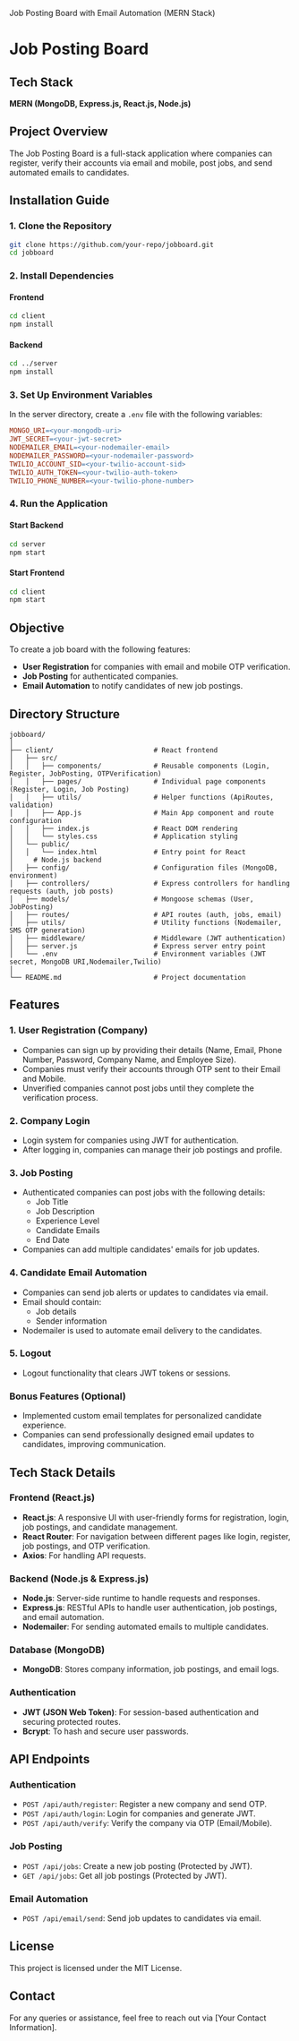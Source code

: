 Job Posting Board with Email Automation (MERN Stack)
# Job Posting Board

## Tech Stack
**MERN (MongoDB, Express.js, React.js, Node.js)**

## Project Overview
The Job Posting Board is a full-stack application where companies can register, verify their accounts via email and mobile, post jobs, and send automated emails to candidates. 

## Installation Guide

### 1. Clone the Repository

```bash
git clone https://github.com/your-repo/jobboard.git
cd jobboard
```

### 2. Install Dependencies

#### Frontend

```bash
cd client
npm install
```

#### Backend

```bash
cd ../server
npm install
```

### 3. Set Up Environment Variables
In the server directory, create a `.env` file with the following variables:

```makefile
MONGO_URI=<your-mongodb-uri>
JWT_SECRET=<your-jwt-secret>
NODEMAILER_EMAIL=<your-nodemailer-email>
NODEMAILER_PASSWORD=<your-nodemailer-password>
TWILIO_ACCOUNT_SID=<your-twilio-account-sid>
TWILIO_AUTH_TOKEN=<your-twilio-auth-token>
TWILIO_PHONE_NUMBER=<your-twilio-phone-number>
```

### 4. Run the Application

#### Start Backend

```bash
cd server
npm start
```

#### Start Frontend

```bash
cd client
npm start
```

## Objective
To create a job board with the following features:

- **User Registration** for companies with email and mobile OTP verification.
- **Job Posting** for authenticated companies.
- **Email Automation** to notify candidates of new job postings.

## Directory Structure

```plaintext
jobboard/
│
├── client/                         # React frontend
│   ├── src/
│   │   ├── components/             # Reusable components (Login, Register, JobPosting, OTPVerification)
│   │   ├── pages/                  # Individual page components (Register, Login, Job Posting)
│   │   ├── utils/                  # Helper functions (ApiRoutes, validation)
│   │   ├── App.js                  # Main App component and route configuration
│   │   ├── index.js                # React DOM rendering
│   │   └── styles.css              # Application styling
│   └── public/
│   │   └── index.html              # Entry point for React
│     # Node.js backend
│   ├── config/                     # Configuration files (MongoDB, environment)
│   ├── controllers/                # Express controllers for handling requests (auth, job posts)
│   ├── models/                     # Mongoose schemas (User, JobPosting)
│   ├── routes/                     # API routes (auth, jobs, email)
│   ├── utils/                      # Utility functions (Nodemailer, SMS OTP generation)
│   ├── middleware/                 # Middleware (JWT authentication)
│   ├── server.js                   # Express server entry point
│   └── .env                        # Environment variables (JWT secret, MongoDB URI,Nodemailer,Twilio)
│
└── README.md                       # Project documentation
```


## Features

### 1. User Registration (Company)
- Companies can sign up by providing their details (Name, Email, Phone Number, Password, Company Name, and Employee Size).
- Companies must verify their accounts through OTP sent to their Email and Mobile.
- Unverified companies cannot post jobs until they complete the verification process.

### 2. Company Login
- Login system for companies using JWT for authentication.
- After logging in, companies can manage their job postings and profile.

### 3. Job Posting
- Authenticated companies can post jobs with the following details:
    - Job Title
    - Job Description
    - Experience Level
    - Candidate Emails
    - End Date
- Companies can add multiple candidates' emails for job updates.

### 4. Candidate Email Automation
- Companies can send job alerts or updates to candidates via email.
- Email should contain:
    - Job details
    - Sender information
- Nodemailer is used to automate email delivery to the candidates.

### 5. Logout
- Logout functionality that clears JWT tokens or sessions.

### Bonus Features (Optional)
- Implemented custom email templates for personalized candidate experience.
- Companies can send professionally designed email updates to candidates, improving communication.

## Tech Stack Details

### Frontend (React.js)
- **React.js**: A responsive UI with user-friendly forms for registration, login, job postings, and candidate management.
- **React Router**: For navigation between different pages like login, register, job postings, and OTP verification.
- **Axios**: For handling API requests.

### Backend (Node.js & Express.js)
- **Node.js**: Server-side runtime to handle requests and responses.
- **Express.js**: RESTful APIs to handle user authentication, job postings, and email automation.
- **Nodemailer**: For sending automated emails to multiple candidates.

### Database (MongoDB)
- **MongoDB**: Stores company information, job postings, and email logs.

### Authentication
- **JWT (JSON Web Token)**: For session-based authentication and securing protected routes.
- **Bcrypt**: To hash and secure user passwords.


## API Endpoints

### Authentication
- `POST /api/auth/register`: Register a new company and send OTP.
- `POST /api/auth/login`: Login for companies and generate JWT.
- `POST /api/auth/verify`: Verify the company via OTP (Email/Mobile).

### Job Posting
- `POST /api/jobs`: Create a new job posting (Protected by JWT).
- `GET /api/jobs`: Get all job postings (Protected by JWT).

### Email Automation
- `POST /api/email/send`: Send job updates to candidates via email.



## License
This project is licensed under the MIT License.

## Contact
For any queries or assistance, feel free to reach out via [Your Contact Information].
